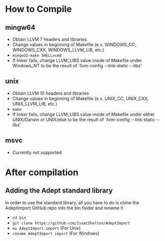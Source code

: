 
# How to Compile

## mingw64
- Obtain LLVM 7 headers and libraries
- Change values in beginning of Makefile (e.x. WINDOWS_CC, WINDOWS_CXX, WINDOWS_LLVM_LIB, etc.)
- `mingw32-make SHELL=cmd`
- If linker fails, change LLVM_LIBS value inside of Makefile under Windows_NT to be the result of `llvm-config --link-static --libs'

## unix
- Obtain LLVM 10 headers and libraries
- Change values in beginning of Makefile (e.x. UNIX_CC, UNIX_CXX, UNIX_LLVM_LIB, etc.)
- `make`
- If linker fails, change LLVM_LIBS value inside of Makefile under either UNIX/Darwin or UNIX/else to be the result of `llvm-config --link-static --libs'

## msvc
- Currently not supported


# After compilation

## Adding the Adept standard library
In order to use the standard library, all you have to do is clone the AdeptImport GitHub repo into the bin folder and rename it
- `cd bin`
- `git clone https://github.com/IsaacShelton/AdeptImport`
- `mv AdeptImport import` (For Unix)
- `rename AdeptImport import` (For Windows)
